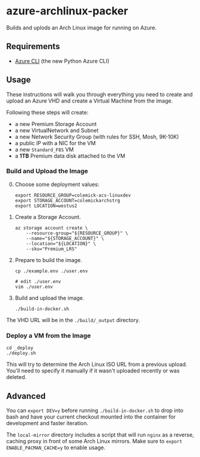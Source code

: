 # azure-archlinux-packer

Builds and uplods an Arch Linux image for running on Azure.

## Requirements

 * [Azure CLI](https://github.com/Azure/azure-cli) (the new Python Azure CLI)

## Usage

These instructions will walk you through everything you need to create
and upload an Azure VHD and create a Virtual Machine from the image.

Following these steps will create:

  * a new Premium Storage Account
  * a new VirtualNetwork and Subnet
  * a new Network Security Group (with rules for SSH, Mosh, 9K-10K)
  * a public IP with a NIC for the VM
  * a new `Standard_F8S` VM
  * a **1TB** Premium data disk attached to the VM


### Build and Upload the Image

0. Choose some deployment values:
   ```shell
   export RESOURCE_GROUP=colemick-acs-linuxdev
   export STORAGE_ACCOUNT=colemickarchstrg
   export LOCATION=westus2
   ```

1. Create a Storage Account.
   ```shell
   az storage account create \
       --resource-group="${RESOURCE_GROUP}" \
       --name="${STORAGE_ACCOUNT}" \
       --location="${LOCATION}" \
       --sku="Premium_LRS"
   ```

0. Prepare to build the image.
   ```shell
   cp ./example.env ./user.env

   # edit ./user.env
   vim ./user.env
   ```

1. Build and upload the image.
   ```shell
   ./build-in-docker.sh
   ```

The VHD URL will be in the `./build/_output` directory.

### Deploy a VM from the Image
   ```shell
   cd _deploy
   ./deploy.sh
   ```

This will try to determine the Arch Linux ISO URL from a previous upload.
You'll need to specify it manually if it wasn't uploaded recently or was deleted.

## Advanced

You can `export DEV=y` before running `./build-in-docker.sh`
to drop into bash and have your current checkout mounted into the container
for development and faster iteration.

The `local-mirror` directory includes a script that will run `nginx` as a reverse, caching proxy in front of some Arch Linux mirrors. Make sure to `export ENABLE_PACMAN_CACHE=y` to enable usage.
